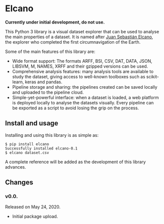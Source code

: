 # Elcano

**Currently under initial development, do not use.**

This Python 3 library is a visual dataset explorer that can be used to analyse the main properties of a dataset. It is named after [Juan Sebastián Elcano](https://en.wikipedia.org/wiki/Juan_Sebasti%C3%A1n_Elcano), the explorer who completed the first circumnavigation of the Earth.

Some of the main features of this library are:

* Wide format support: The formats ARFF, BSI, CSV, DAT, DATA, JSON, LIBSVM, M, NAMES, XRFF and their gzipped versions can be used.
* Comprehensive analysis features: many analysis tools are available to study the dataset, giving access to well-known toolboxes such as scikit-learn, keras and pandas.
* Pipeline storage and sharing: the pipelines created can be saved locally and uploaded to the pipeline cloud.
* Simple-yet-powerful interface: when a dataset is loaded, a web platform is deployed locally to analyse the datasets visually. Every pipeline can be exported as a script to avoid losing the grip on the process.

## Install and usage

Installing and using this library is as simple as:

```shell
$ pip install elcano
Successfully installed elcano-0.1
$ elcano dataset.csv
```

A complete reference will be added as the development of this library advances.

## Changes

### v0.0.

Released on May 24, 2020.

* Initial package upload.